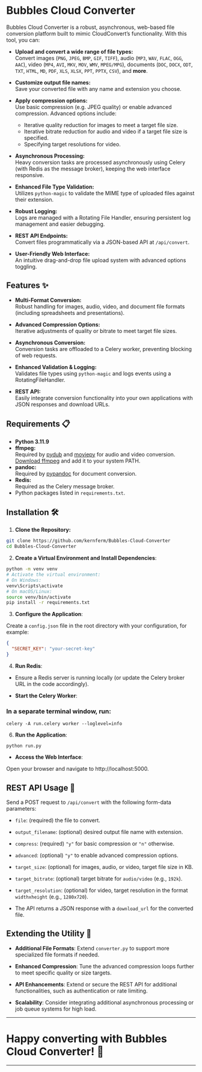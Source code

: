 # Bubbles Cloud Converter

Bubbles Cloud Converter is a robust, asynchronous, web-based file conversion platform built to mimic CloudConvert’s functionality. With this tool, you can:

- **Upload and convert a wide range of file types:**  
  Convert images (`PNG`, `JPEG`, `BMP`, `GIF`, `TIFF`), audio (`MP3`, `WAV`, `FLAC`, `OGG`, `AAC`), video (`MP4`, `AVI`, `MKV`, `MOV`, `WMV`, `MPEG/MPG`), documents (`DOC`, `DOCX`, `ODT`, `TXT`, `HTML`, `MD`, `PDF`, `XLS`, `XLSX`, `PPT`, `PPTX`, `CSV`), and **more**.

- **Customize output file names:**  
  Save your converted file with any name and extension you choose.

- **Apply compression options:**  
  Use basic compression (e.g. JPEG quality) or enable advanced compression. Advanced options include:
  - Iterative quality reduction for images to meet a target file size.
  - Iterative bitrate reduction for audio and video if a target file size is specified.
  - Specifying target resolutions for video.

- **Asynchronous Processing:**  
  Heavy conversion tasks are processed asynchronously using Celery (with Redis as the message broker), keeping the web interface responsive.

- **Enhanced File Type Validation:**  
  Utilizes `python-magic` to validate the MIME type of uploaded files against their extension.

- **Robust Logging:**  
  Logs are managed with a Rotating File Handler, ensuring persistent log management and easier debugging.

- **REST API Endpoints:**  
  Convert files programmatically via a JSON-based API at `/api/convert`.

- **User-Friendly Web Interface:**  
  An intuitive drag-and-drop file upload system with advanced options toggling.

## Features ✨

- **Multi-Format Conversion:**  
  Robust handling for images, audio, video, and document file formats (including spreadsheets and presentations).

- **Advanced Compression Options:**  
  Iterative adjustments of quality or bitrate to meet target file sizes.

- **Asynchronous Conversion:**  
  Conversion tasks are offloaded to a Celery worker, preventing blocking of web requests.

- **Enhanced Validation & Logging:**  
  Validates file types using `python-magic` and logs events using a RotatingFileHandler.

- **REST API:**  
  Easily integrate conversion functionality into your own applications with JSON responses and download URLs.

## Requirements 📋

- **Python 3.11.9**
- **ffmpeg:**  
  Required by [pydub](https://github.com/jiaaro/pydub) and [moviepy](https://zulko.github.io/moviepy/) for audio and video conversion.  
  [Download ffmpeg](https://ffmpeg.org/download.html) and add it to your system PATH.
- **pandoc:**  
  Required by [pypandoc](https://pypi.org/project/pypandoc/) for document conversion.
- **Redis:**  
  Required as the Celery message broker.
- Python packages listed in `requirements.txt`.

## Installation 🛠️

1. **Clone the Repository:**

```bash
git clone https://github.com/kernferm/Bubbles-Cloud-Converter
cd Bubbles-Cloud-Converter
```

2. **Create a Virtual Environment and Install Dependencies**:

```bash
python -m venv venv
# Activate the virtual environment:
# On Windows:
venv\Scripts\activate
# On macOS/Linux:
source venv/bin/activate
pip install -r requirements.txt
```

3. **Configure the Application**:

Create a `config.json` file in the root directory with your configuration, for example:

```json
{
  "SECRET_KEY": "your-secret-key"
}
```

4. **Run Redis**:

- Ensure a Redis server is running locally (or update the Celery broker URL in the code accordingly).

- **Start the Celery Worker**:
### In a separate terminal window, run:

```
celery -A run.celery worker --loglevel=info
```

6. **Run the Application**:

```
python run.py
```

- **Access the Web Interface**:

Open your browser and navigate to http://localhost:5000.


## REST API Usage 📡

Send a POST request to `/api/convert` with the following form-data parameters:

- `file`: (required) the file to convert.
- `output_filename`: (optional) desired output file name with extension.
- `compress`: (required) `"y"` for basic compression or `"n"` otherwise.
- `advanced`: (optional) `"y"` to enable advanced compression options.
- `target_size`: (optional) for images, audio, or video, target file size in KB.
- `target_bitrate`: (optional) target bitrate for `audio/video` (e.g., `192k`).
- `target_resolution`: (optional) for video, target resolution in the format `widthxheight` (e.g., `1280x720`).

- The API returns a JSON response with a `download_url` for the converted file.

## Extending the Utility 🚀

- **Additional File Formats**:
Extend `converter.py` to support more specialized file formats if needed.

- **Enhanced Compression**:
Tune the advanced compression loops further to meet specific quality or size targets.

- **API Enhancements**:
Extend or secure the REST API for additional functionalities, such as authentication or rate limiting.

- **Scalability**:
Consider integrating additional asynchronous processing or job queue systems for high load.

---
# Happy converting with Bubbles Cloud Converter! 🎉
---
